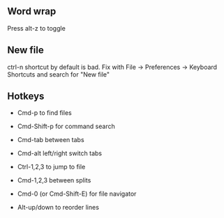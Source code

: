 Word wrap
---------

Press alt-z to toggle

New file
--------

ctrl-n shortcut by default is bad. Fix with File -> Preferences -> Keyboard Shortcuts and search for "New file"

Hotkeys
-------

- Cmd-p to find files
- Cmd-Shift-p for command search

- Cmd-tab between tabs
- Cmd-alt left/right switch tabs
- Ctrl-1,2,3 to jump to file
- Cmd-1,2,3 between splits
- Cmd-0 (or Cmd-Shift-E) for file navigator

- Alt-up/down to reorder lines
